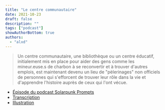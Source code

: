 ```yaml
---
title: "Le centre communautaire"
date: 2021-10-23
draft: false
description: ""
tags: ["podcast"]
showAuthorBottom: true
authors:
  - "alxd"
---
```


> Un centre communautaire, une bibliothèque ou un centre éducatif, initialement mis en place pour aider des gens comme les mineur.euse.s de charbon à se reconvertir et à trouver d'autres emplois, est maintenant devenu un lieu de "pèlerinages" non officiels de personnes qui s'efforcent de trouver leur rôle dans la vie et d'apprendre l'histoire auprès de ceux qui l'ont vécue.

- [Épisode du podcast Solarpunk Prompts](https://podcast.tomasino.org/@SolarpunkPrompts/episodes/the-community-center)
- [Transcription](https://wiki.tomasino.org/writing/Solarpunk-Prompts---The-Community-Center)
- [Illustration](/art/the-lemonaut-community-center/)
